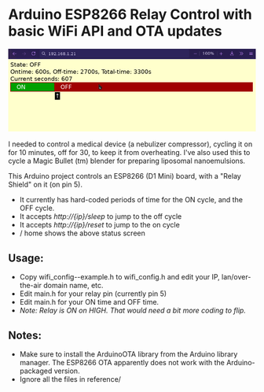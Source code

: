 # Arduino ESP8266 Relay Control with basic WiFi API and OTA updates

![Web status screen](img/web.png)

I needed to control a medical device (a nebulizer compressor), cycling it on for 10 minutes, off for 30, to keep it from overheating.  I've also used this to cycle a Magic Bullet (tm) blender for preparing liposomal nanoemulsions.

This Arduino project controls an ESP8266 (D1 Mini) board, with a "Relay Shield" on it (on pin 5).

* It currently has hard-coded periods of time for the ON cycle, and the OFF cycle.
* It accepts <i>http://{ip}/sleep</i> to jump to the off cycle
* It accepts <i>http://{ip}/reset</i> to jump to the on cycle
* / home shows the above status screen

## Usage:

* Copy wifi\_config--example.h to wifi\_config.h and edit your IP, lan/over-the-air domain name, etc.
* Edit main.h for your relay pin (currently pin 5)
* Edit main.h for your ON time and OFF time.
* *Note: Relay is ON on HIGH. That would need a bit more coding to flip.*

## Notes:

* Make sure to install the ArduinoOTA library from the Arduino library manager. The ESP8266 OTA apparently does not work with the Arduino-packaged version.
* Ignore all the files in reference/ 
